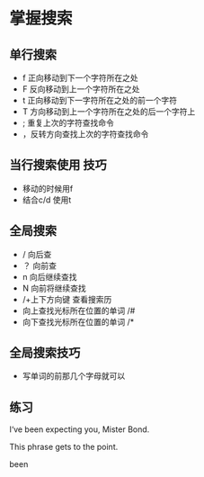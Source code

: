 # 掌握搜索

## 单行搜索
* f 正向移动到下一个字符所在之处
* F 反向移动到上一个字符所在之处
* t 正向移动到下一字符所在之处的前一个字符
* T 方向移动到上一个字符所在之处的后一个字符上
* ; 重复上次的字符查找命令
* ，反转方向查找上次的字符查找命令

## 当行搜索使用 技巧
* 移动的时候用f
* 结合c/d 使用t

## 全局搜索
* / 向后查
* ？ 向前查
* n 向后继续查找
* N 向前将继续查找
* /+上下方向键 查看搜索历 
* 向上查找光标所在位置的单词 /#
* 向下查找光标所在位置的单词 /*

## 全局搜索技巧
* 写单词的前那几个字母就可以

## 练习

I‘ve been expecting you, Mister Bond.

This phrase gets to the point.

been